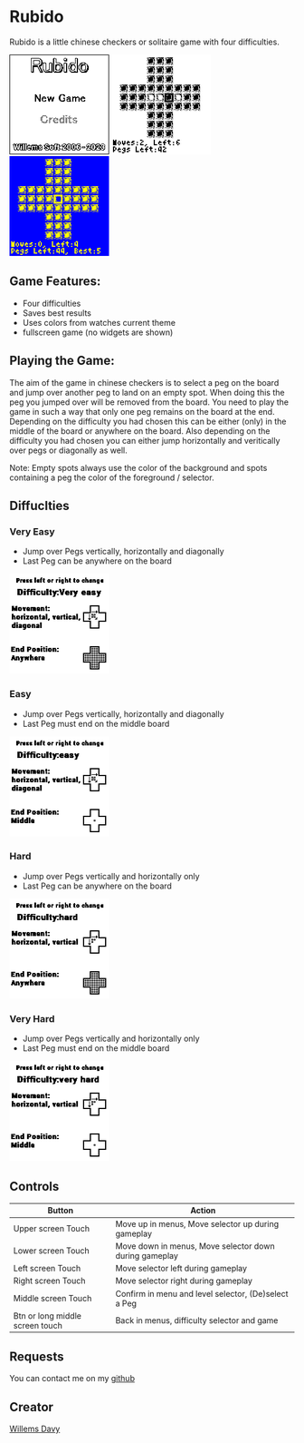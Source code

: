 # Rubido
Rubido is a little chinese checkers or solitaire game with four difficulties.

![](screenshot3.png) ![](screenshot1.png) ![](screenshot2.png)

## Game Features:

- Four difficulties
- Saves best results
- Uses colors from watches current theme
- fullscreen game (no widgets are shown)

## Playing the Game:
The aim of the game in chinese checkers is to select a peg on the board and jump over another peg to land on an empty spot. When doing this the peg you jumped over will be removed from the board.
You need to play the game in such a way that only one peg remains on the board at the end. Depending on the difficulty you had chosen this can be either (only) in the middle of the board or anywhere on the board.
Also depending on the difficulty you had chosen you can either jump horizontally and veritically over pegs or diagonally as well.

Note: Empty spots always use the color of the background and spots containing a peg the color of the foreground / selector.

## Diffuclties 

### Very Easy

- Jump over Pegs vertically, horizontally and diagonally
- Last Peg can be anywhere on the board

![](screenshot6.png)

### Easy

- Jump over Pegs vertically, horizontally and diagonally
- Last Peg must end on the middle board

![](screenshot8.png)

### Hard

- Jump over Pegs vertically and horizontally only
- Last Peg can be anywhere on the board

![](screenshot7.png)

### Very Hard

- Jump over Pegs vertically and horizontally only
- Last Peg must end on the middle board

![](screenshot5.png)

## Controls
| Button | Action                                                                   |
|--------|--------------------------------------------------------------------------|
| Upper screen Touch | Move up in menus, Move selector up during gameplay |
| Lower screen Touch | Move down in menus, Move selector down during gameplay |
| Left screen Touch | Move selector left during gameplay |
| Right screen Touch | Move selector right during gameplay |
| Middle screen Touch | Confirm in menu and level selector, (De)select a Peg |
| Btn or long middle screen touch | Back in menus, difficulty selector and game |

## Requests
You can contact me on my [github](https://github.com/joyrider3774)


## Creator

[Willems Davy](https://github.com/joyrider3774)
